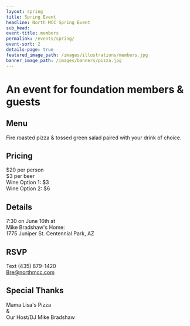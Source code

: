 ```yaml
---
layout: spring
title: Spring Event
headline: North MCC Spring Event
sub_head: 
event-title: members 
permalink: /events/spring/
event-sort: 2
details-page: true
featured_image_path: /images/illustrations/members.jpg
banner_image_path: /images/banners/pizza.jpg
---
```


# An event for foundation members & guests

## Menu
Fire roasted pizza & tossed green salad paired with your drink of choice.

## Pricing
$20 per person
<br />
$3 per beer
<br />
Wine Option 1: $3
<br />
Wine Option 2: $6

## Details
7:30 on June 16th at
<br />
Mike Bradshaw's Home:
<br />
1775 Juniper St. Centennial Park, AZ

## RSVP
Text (435) 879-1420
<br />
Bre@northmcc.com

## Special Thanks
Mama Lisa's Pizza
<br /> 
&
<br />
Our Host/DJ Mike Bradshaw

<!--
In union with our donor’s event, the Foundation also had a great time inviting our members to an equally exciting Members Only event to show our appreciation for their consistent efforts within the college. <!--more--*> Open to the public to become a member in order to attend the event, it was useful to both generate memberships as well as show our appreciation for those already involved.  Enjoyed outdoors over food and drink, it provided an opportunity for the Foundation to connect with the community to show our appreciation.-->